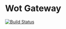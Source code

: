 # Wot Gateway

[![Build Status](https://travis-ci.org/Falinor/wot-gateway.svg?branch=master)](https://travis-ci.org/Falinor/wot-gateway)
